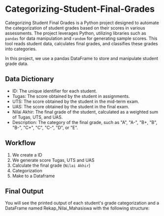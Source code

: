 # Categorizing-Student-Final-Grades
Categorizing Student Final Grades is a Python project designed to automate the categorization of student grades based on their scores in various assessments. The project leverages Python, utilizing libraries such as `pandas` for data manipulation and `random` for generating sample scores. This tool reads student data, calculates final grades, and classifies these grades into categories.

In this project, we use a pandas DataFrame to store and manipulate student grade data.

## Data Dictionary
* ID: The unique identifier for each student.
* Tugas: The score obtained by the student in assignments.
* UTS: The score obtained by the student in the mid-term exam.
* UAS: The score obtained by the student in the final exam.
* Nilai Akhir: The final grade of the student, calculated as a weighted sum of Tugas, UTS, and UAS.
* Description: The category of the final grade, such as "A", "A-", "B+, "B", "B-", "C+", "C", "C-", "D", or "E".

## Workflow
1. We create a ID
2. We generate score Tugas, UTS and UAS
3. Calculate the final grade (`Nilai Akhir`)
4. Categorization
5. Make to a Dataframe

## Final Output
You will see the printed output of each student's grade categorization and a DataFrame named Rekap_Nilai_Mahasiswa with the following structure:



